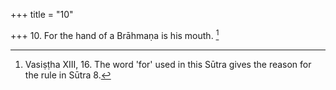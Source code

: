 +++
title = "10"

+++
10. For the hand of a Brāhmaṇa is his mouth. [^9] 


[^9]:  Vasiṣṭha XIII, 16. The word 'for' used in this Sūtra gives the reason for the rule in Sūtra 8.
